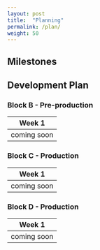 ```yaml
---
layout: post
title:  "Planning"
permalink: /plan/
weight: 50
---
```


## Milestones



## Development Plan

### Block B - Pre-production

Week 1 |
------ |
coming soon |

### Block C - Production

Week 1 |
------ |
coming soon |

### Block D - Production

Week 1 |
------ |
coming soon |
